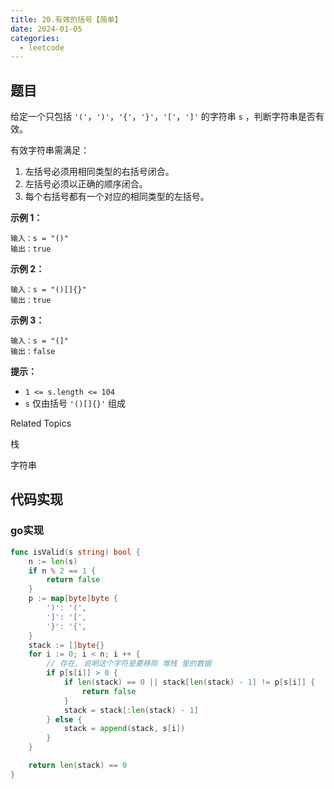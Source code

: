 ```yaml
---
title: 20.有效的括号【简单】
date: 2024-01-05
categories:
  - leetcode
---
```


## 题目

给定一个只包括 `'('`，`')'`，`'{'`，`'}'`，`'['`，`']'` 的字符串 `s` ，判断字符串是否有效。

有效字符串需满足：

1. 左括号必须用相同类型的右括号闭合。
2. 左括号必须以正确的顺序闭合。
3. 每个右括号都有一个对应的相同类型的左括号。

**示例 1：**

```
输入：s = "()"
输出：true
```

**示例 2：**

```
输入：s = "()[]{}"
输出：true
```

**示例 3：**

```
输入：s = "(]"
输出：false
```



**提示：**

- `1 <= s.length <= 104`
- `s` 仅由括号 `'()[]{}'` 组成

Related Topics

栈

字符串



## 代码实现

### go实现

~~~go
func isValid(s string) bool {
	n := len(s)
	if n % 2 == 1 {
		return false
	}
	p := map[byte]byte {
		')': '(',
		']': '[',
		'}': '{',
	}
	stack := []byte{}
	for i := 0; i < n; i ++ {
		// 存在, 说明这个字符是要移除 堆栈 里的数据
		if p[s[i]] > 0 {
			if len(stack) == 0 || stack[len(stack) - 1] != p[s[i]] {
				return false
			}
			stack = stack[:len(stack) - 1]
		} else {
			stack = append(stack, s[i])
		}
	}

	return len(stack) == 0
}
~~~





